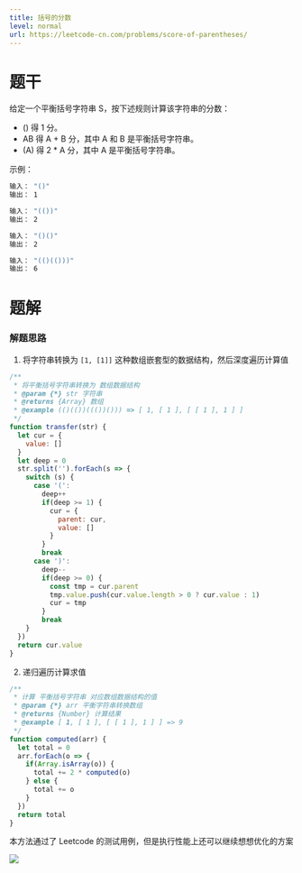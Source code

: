 ```yaml
---
title: 括号的分数
level: normal
url: https://leetcode-cn.com/problems/score-of-parentheses/
---
```


# 题干

给定一个平衡括号字符串 S，按下述规则计算该字符串的分数：

* () 得 1 分。
* AB 得 A + B 分，其中 A 和 B 是平衡括号字符串。
* (A) 得 2 * A 分，其中 A 是平衡括号字符串。

示例：

```sh
输入： "()"
输出： 1

输入： "(())"
输出： 2

输入： "()()"
输出： 2

输入： "(()(()))"
输出： 6
```

# 题解

### 解题思路

1. 将字符串转换为 `[1, [1]]` 这种数组嵌套型的数据结构，然后深度遍历计算值

```js
/**
 * 将平衡括号字符串转换为 数组数据结构
 * @param {*} str 字符串
 * @returns {Array} 数组
 * @example (()(())((())())) => [ 1, [ 1 ], [ [ 1 ], 1 ] ]
 */
function transfer(str) {
  let cur = {
    value: []
  }
  let deep = 0
  str.split('').forEach(s => {
    switch (s) {
      case '(':
        deep++
        if(deep >= 1) {
          cur = {
            parent: cur,
            value: []
          }
        }
        break
      case ')':
        deep--
        if(deep >= 0) {
          const tmp = cur.parent
          tmp.value.push(cur.value.length > 0 ? cur.value : 1)
          cur = tmp
        }
        break
    }
  })
  return cur.value
}
```

2. 递归遍历计算求值

```js
/**
 * 计算 平衡括号字符串 对应数组数据结构的值
 * @param {*} arr 平衡字符串转换数组
 * @returns {Number} 计算结果
 * @example [ 1, [ 1 ], [ [ 1 ], 1 ] ] => 9
 */
function computed(arr) {
  let total = 0
  arr.forEach(o => {
    if(Array.isArray(o)) {
      total += 2 * computed(o)
    } else {
      total += o
    }
  })
  return total
}
```

本方法通过了 Leetcode 的测试用例，但是执行性能上还可以继续想想优化的方案

![](https://resources.chenjianhui.site/20200603233725.png)